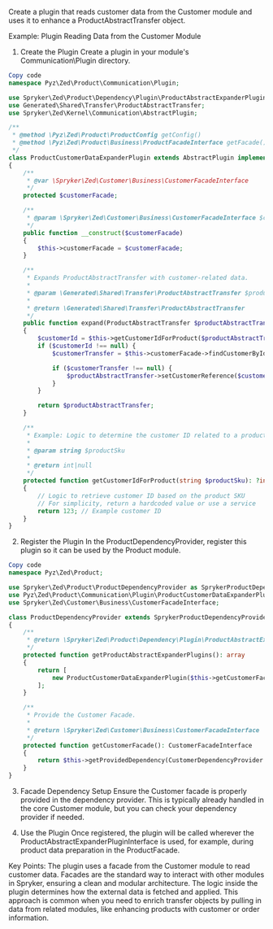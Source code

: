 Create a plugin that reads customer data from the Customer module and uses it to enhance a ProductAbstractTransfer object.

Example: Plugin Reading Data from the Customer Module
1. Create the Plugin
Create a plugin in your module's Communication\Plugin directory.

~~~php
Copy code
namespace Pyz\Zed\Product\Communication\Plugin;

use Spryker\Zed\Product\Dependency\Plugin\ProductAbstractExpanderPluginInterface;
use Generated\Shared\Transfer\ProductAbstractTransfer;
use Spryker\Zed\Kernel\Communication\AbstractPlugin;

/**
 * @method \Pyz\Zed\Product\ProductConfig getConfig()
 * @method \Pyz\Zed\Product\Business\ProductFacadeInterface getFacade()
 */
class ProductCustomerDataExpanderPlugin extends AbstractPlugin implements ProductAbstractExpanderPluginInterface
{
    /**
     * @var \Spryker\Zed\Customer\Business\CustomerFacadeInterface
     */
    protected $customerFacade;

    /**
     * @param \Spryker\Zed\Customer\Business\CustomerFacadeInterface $customerFacade
     */
    public function __construct($customerFacade)
    {
        $this->customerFacade = $customerFacade;
    }

    /**
     * Expands ProductAbstractTransfer with customer-related data.
     *
     * @param \Generated\Shared\Transfer\ProductAbstractTransfer $productAbstractTransfer
     *
     * @return \Generated\Shared\Transfer\ProductAbstractTransfer
     */
    public function expand(ProductAbstractTransfer $productAbstractTransfer): ProductAbstractTransfer
    {
        $customerId = $this->getCustomerIdForProduct($productAbstractTransfer->getSku());
        if ($customerId !== null) {
            $customerTransfer = $this->customerFacade->findCustomerById($customerId);

            if ($customerTransfer !== null) {
                $productAbstractTransfer->setCustomerReference($customerTransfer->getCustomerReference());
            }
        }

        return $productAbstractTransfer;
    }

    /**
     * Example: Logic to determine the customer ID related to a product.
     *
     * @param string $productSku
     *
     * @return int|null
     */
    protected function getCustomerIdForProduct(string $productSku): ?int
    {
        // Logic to retrieve customer ID based on the product SKU
        // For simplicity, return a hardcoded value or use a service
        return 123; // Example customer ID
    }
}
~~~


2. Register the Plugin
In the ProductDependencyProvider, register this plugin so it can be used by the Product module.

~~~php
Copy code
namespace Pyz\Zed\Product;

use Spryker\Zed\Product\ProductDependencyProvider as SprykerProductDependencyProvider;
use Pyz\Zed\Product\Communication\Plugin\ProductCustomerDataExpanderPlugin;
use Spryker\Zed\Customer\Business\CustomerFacadeInterface;

class ProductDependencyProvider extends SprykerProductDependencyProvider
{
    /**
     * @return \Spryker\Zed\Product\Dependency\Plugin\ProductAbstractExpanderPluginInterface[]
     */
    protected function getProductAbstractExpanderPlugins(): array
    {
        return [
            new ProductCustomerDataExpanderPlugin($this->getCustomerFacade()), // Inject the Customer Facade
        ];
    }

    /**
     * Provide the Customer Facade.
     *
     * @return \Spryker\Zed\Customer\Business\CustomerFacadeInterface
     */
    protected function getCustomerFacade(): CustomerFacadeInterface
    {
        return $this->getProvidedDependency(CustomerDependencyProvider::FACADE_CUSTOMER);
    }
}
~~~


3. Facade Dependency Setup
Ensure the Customer facade is properly provided in the dependency provider. This is typically already handled in the core Customer module, but you can check your dependency provider if needed.

4. Use the Plugin
Once registered, the plugin will be called wherever the ProductAbstractExpanderPluginInterface is used, for example, during product data preparation in the ProductFacade.

Key Points:
The plugin uses a facade from the Customer module to read customer data.
Facades are the standard way to interact with other modules in Spryker, ensuring a clean and modular architecture.
The logic inside the plugin determines how the external data is fetched and applied.
This approach is common when you need to enrich transfer objects by pulling in data from related modules, like enhancing products with customer or order information.